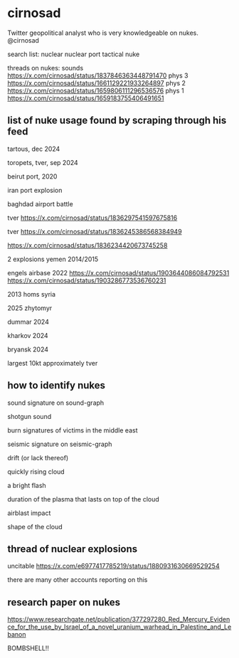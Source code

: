 # cirnosad

Twitter geopolitical analyst who is very knowledgeable on nukes. @cirnosad

search list:
nuclear
nuclear port
tactical
nuke

threads on nukes:
sounds
https://x.com/cirnosad/status/1837846363448791470
phys 3
https://x.com/cirnosad/status/1661129221933264897
phys 2
https://x.com/cirnosad/status/1659806111296536576
phys 1
https://x.com/cirnosad/status/1659183755406491651

## list of nuke usage found by scraping through his feed

tartous, dec 2024

toropets, tver, sep 2024

beirut port, 2020

iran port explosion

baghdad airport battle

tver https://x.com/cirnosad/status/1836297541597675816

tver https://x.com/cirnosad/status/1836245386568384949

https://x.com/cirnosad/status/1836234420673745258

2 explosions yemen 2014/2015

engels airbase 2022
https://x.com/cirnosad/status/1903644086084792531
https://x.com/cirnosad/status/1903286773536760231

2013 homs syria

2025 zhytomyr

dummar 2024

kharkov 2024

bryansk 2024

largest 10kt approximately tver

## how to identify nukes

sound signature on sound-graph

shotgun sound

burn signatures of victims in the middle east

seismic signature on seismic-graph

drift (or lack thereof)

quickly rising cloud

a bright flash

duration of the plasma that lasts on top of the cloud

airblast impact

shape of the cloud

## thread of nuclear explosions

uncitable https://x.com/e6977417785219/status/1880931630669529254

there are many other accounts reporting on this

## research paper on nukes

https://www.researchgate.net/publication/377297280_Red_Mercury_Evidence_for_the_use_by_Israel_of_a_novel_uranium_warhead_in_Palestine_and_Lebanon

BOMBSHELL!!